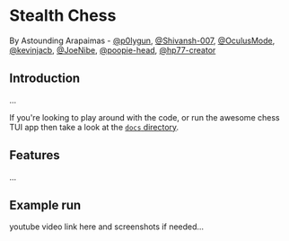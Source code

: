 # Stealth Chess
By Astounding Arapaimas - [@p0lygun](https://github.com/p0lygun),
[@Shivansh-007](https://github.com/Shivansh-007),
[@OculusMode](https://github.com/OculusMode),
[@kevinjacb](https://github.com/kevinjacb),
[@JoeNibe](https://github.com/JoeNibe),
[@poopie-head](https://github.com/poopie-head),
[@hp77-creator](https://github.com/hp77-creator)

## Introduction
...

If you're looking to play around with the code,
or run the awesome chess TUI app then
take a look at the [`docs` directory](docs).

## Features
...

## Example run
youtube video link here and screenshots if needed...
